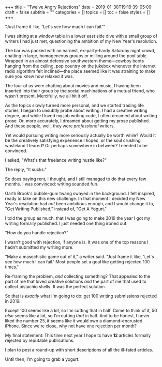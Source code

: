+++
title = "Twelve Angry Rejections"
date = 2019-01-30T19:19:39-05:00
draft = false
subtitle = ""
categories = []
topics = []
toc = false
styles = []
+++

"Just frame it like, 'Let's see how much I can fail.'"

<!--more-->

I was sitting at a window table in a lower east side dive with a small group of
writers I had just met, questioning the ambition of my New Year's resolution.

The bar was packed with an earnest, ex-party-hardy Saturday night crowd,
chatting in large, homogeneous groups or milling around the pool table. Wrapped
in an almost defensive southwestern theme—cowboy boots hanging from the
ceiling, pop country on the jukebox whenever the internet radio algorithm
felt inclined—the place seemed like it was straining to make sure you knew how
relaxed it was.

The four of us were chatting about movies and music, I having been inserted
into their group by the social machinations of a mutual friend, who wasn't
present. Mercifully, we all hit it off.

As the topics slowly turned more personal, and we started trading life stories,
I began to unsubtly probe about writing. I had a creative writing degree, and
while I loved my job writing code, I often dreamed about writing prose. Or,
more accurately, I dreamed about getting my prose published. And these people,
well, they were *professional* writers.

Yet would pursuing writing more seriously actually be worth while? Would it be
the creatively satisfying experience I hoped, or the soul crushing wasteland I
feared? Or perhaps somewhere in between? I needed to be convinced.

I asked, "What's that freelance writing hustle like?"

The reply, "It sucks."

So does paying rent, I thought, and I still managed to do that every few
months. I was convinced: writing sounded fun.

Garth Brook's bubble-gum twang swayed in the background. I felt inspired, ready
to take on this new challenge.  In that moment I decided my New Year's
resolution had *not* been ambitious enough, and I would change it to, "Get
Writing Published," instead of, "Get A Yogurt."

I told the group as much, that I was going to make 2019 the year I got my
writing formally published. I just needed one thing ironed out.

"How do you handle rejection?"

I wasn't good with rejection, if anyone is. It was one of the top reasons I
hadn't submitted my writing more.

"Make a masochistic game out of it," a writer said. "Just frame it like, 'Let's
see how much I can fail.' Most people set a goal like getting rejected 100
times."

Re-framing the problem, _and_ collecting something? That appealed to the part
of me that loved creative solutions _and_ the part of me that used to collect
pistachio shells. It was the perfect solution.

So that is _exactly_ what I'm going to do: get 100 writing submissions rejected
in 2019.

Except 100 seems like a lot, so I'm cutting that in half. Come to think
of it, 50 *also* seems like a lot, so I'm cutting *that* in half. And
to be honest, I never liked the number 25, it seems like it would own a
diamond-encrusted iPhone. Since we're close, why not have one rejection
per month?

My final statement: This time next year I hope to have **12** articles
formally rejected by reputable publications.

I plan to post a round-up with short descriptions of all the ill-fated
articles.

Until then, I'm going to grab a yogurt.
